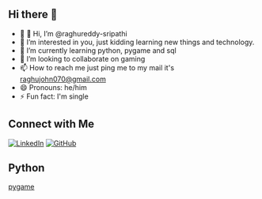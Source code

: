 ## Hi there 👋
- 🔭 👋 Hi, I’m @raghureddy-sripathi
- 👀 I’m interested in you, just kidding learning new things and technology.
- 🌱 I’m currently learning python, pygame and sql
- 💞️ I’m looking to collaborate on gaming 
- 📫 How to reach me just ping me to my mail it's raghujohn070@gmail.com
- 😄 Pronouns: he/him
- ⚡ Fun fact: I'm single


## Connect with Me
[![LinkedIn](https://img.icons8.com/?size=100&id=64154&format=png&color=000000)](https://www.linkedin.com/in/raghavender-reddy-sripathi-262b00203)
[![GitHub](https://img.icons8.com/?size=100&id=118557&format=png&color=000000)](https://github.com/raghureddy-sripathi)


## Python
[pygame](https://github.com/raghureddy-sripathi/pygame)

<!--
**raghureddy-sripathi/raghureddy-sripathi** is a ✨ _special_ ✨ repository because its `README.md` (this file) appears on your GitHub profile.

Here are some ideas to get you started:

- 🔭 - 👋 Hi, I’m @raghureddy-sripathi
- 👀 I’m interested in you, just kidding learning new things and technology.
- 🌱 I’m currently learning python, pygame and sql
- 💞️ I’m looking to collaborate on gaming 
- 📫 How to reach me just ping me to my mail it's raghujohn070@gmail.com
- 😄 Pronouns: he/him
- ⚡ Fun fact: I'm single
-->
